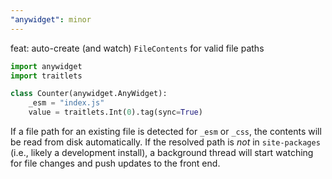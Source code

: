 ```yaml
---
"anywidget": minor
---
```


feat: auto-create (and watch) `FileContents` for valid file paths

```python
import anywidget
import traitlets

class Counter(anywidget.AnyWidget):
    _esm = "index.js"
    value = traitlets.Int(0).tag(sync=True)
```

If a file path for an existing file is detected for `_esm` or `_css`,
the contents will be read from disk automatically. If the resolved
path is _not_ in `site-packages` (i.e., likely a development install), a
background thread will start watching for file changes and push updates
to the front end.
